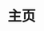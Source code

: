 ---
home: true
title: 主页
icon: home
heroImage: https://postimg.cc/Lq0MQDkC
heroText: 
tagline: ⭕你的💰，然后跑路
actions:
  - text: 开始
    link: /plugin
    icon: signs-post
    type: primary

  - text: Q&A
    icon: lightbulb
    link: /qa

  - text: 公共QSign
    icon: star
    link: /qsign

features:
  - title: ⭕💰跑路插件
    icon: fab fa-markdown
    details: ⭕你的💰💰，然后卸崽跑路😡😡
    link: /plugin

  - title: 常见问题
    icon: person-chalkboard
    details: 懒得写，先咕咕咕
    link: /qa

  - title: 公共QSign
    icon: object-group
    details: 提供免费公共的QSign
    link: /qsign
    
  - title: 模块下载
    icon: object-group
    details: 模块🐶狂喜
    link: http://mk.botqsign.icu
    
  - title: 友情链接
    icon: object-group
    details: 提供实用的网站
    link: /link

copyright: false
footer: MIT Licensed | Copyright © 2024-present 瑜笙
---
